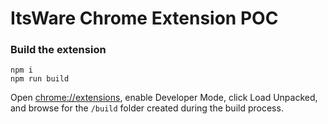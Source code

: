 # ItsWare Chrome Extension POC

### Build the extension

```
npm i
npm run build
```

Open <chrome://extensions>, enable Developer Mode, click Load Unpacked, and browse for the `/build` folder created during the build process.
